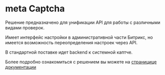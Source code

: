 # meta Captcha


Решение предназначено для унификации API для работы с различными видами проверок.

Имеет интерфейс настройки в административной части Битрикс, но имеется возможность переопределения настроек через API.

В стандартной поставке идет backend к системной каптче.

Более подробно ознакомиться с решением вы можете на [страницице документации](http://doc.uniplug.ru/display/BITRIXMODULE/meta+Captcha)
